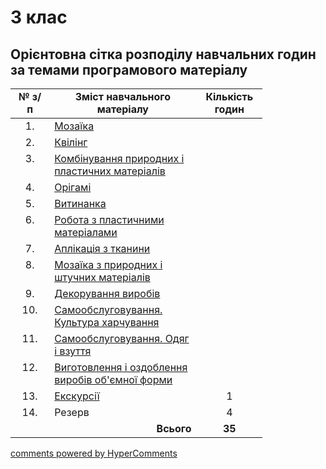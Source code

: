 <div id="hypercomments_widget" class="js-hypercomments-widget invisible"></div>

# 3 клас

## Орієнтовна сітка розподілу навчальних годин за темами програмового матеріалу

<table style="width: 80%;" align="center">
  <tr>
    <td width="12%" align="center"><b>№ з/п</b></td>
    <td width="40%" align="center"><b>Зміст навчального матеріалу</b></td>
    <td width="12%" align="center"><b>Кількість годин</b></td>
  </tr>
<tbody>
</thead>
<tbody>
  <tr>
    <td width="12%" align="center" style="vertical-align:top !important;">
1.</td>
    <td width="40%" style="vertical-align:top !important;">
<a href="http://workmon14-new.ed-era.com/3/mozayika.html">Мозаїка</a></td>
    <td width="12%" align="center" style="vertical-align:top !important;">
</td>
  </tr>
  <tr>
    <td width="12%" align="center" style="vertical-align:top !important;">
2.</td>
    <td width="40%" style="vertical-align:top !important;">
<a href="http://workmon14-new.ed-era.com/3/kviling.html">Квілінг</a></td>
    <td width="12%" align="center" style="vertical-align:top !important;">
</td>
  </tr>
  <tr>
    <td width="12%" align="center" style="vertical-align:top !important;">
3.</td>
    <td width="40%" style="vertical-align:top !important;">
<a href="http://workmon14-new.ed-era.com/3/kombinuvannya_prуrodnуkh_i_plastуchnуkh_materialiv.html">Комбінування природних і пластичних матеріалів</a></td>
    <td width="12%" align="center" style="vertical-align:top !important;">
</td>
  </tr>
  <tr>
    <td width="12%" align="center" style="vertical-align:top !important;">
4.</td>
    <td width="40%" style="vertical-align:top !important;">
<a href="http://workmon14-new.ed-era.com/3/or%D1%83gami.html">Орігамі</a></td>
    <td width="12%" align="center" style="vertical-align:top !important;">
</td>
  </tr>
  <tr>
    <td width="12%" align="center" style="vertical-align:top !important;">
5.</td>
    <td width="40%" style="vertical-align:top !important;">
<a href="http://workmon14-new.ed-era.com/3/vуtуnanka.html">Витинанка</a></td>
    <td width="12%" align="center" style="vertical-align:top !important;">
</td>
  </tr>
  </tr>
  <tr>
    <td width="12%" align="center" style="vertical-align:top !important;">
6.</td>
    <td width="40%" style="vertical-align:top !important;">
<a href="http://workmon14-new.ed-era.com/3/robota_z_plastуlinom.html">Робота з пластичними матеріалами</a></td>
    <td width="12%" align="center" style="vertical-align:top !important;">
</td>
  </tr>
  <tr>
    <td width="12%" align="center" style="vertical-align:top !important;">
7.</td>
    <td width="40%" style="vertical-align:top !important;">
<a href="http://workmon14-new.ed-era.com/3/aplikatsiya_z_tkanуnу.html">Аплікація з тканини</a></td>
    <td width="12%" align="center" style="vertical-align:top !important;">
</td>
  </tr>
  <tr>
    <td width="12%" align="center" style="vertical-align:top !important;">
8.</td>
    <td width="40%" style="vertical-align:top !important;">
<a href="http://workmon14-new.ed-era.com/3/mozayika_z_prуrodnуkh_i_shtuchnуkh_materialiv.html">Мозаїка з природних і штучних матеріалів</a></td>
    <td width="12%" align="center" style="vertical-align:top !important;">
</td>
  </tr>
  <tr>
    <td width="12%" align="center" style="vertical-align:top !important;">
9.</td>
    <td width="40%" style="vertical-align:top !important;">
<a href="http://workmon14-new.ed-era.com/3/dekoruvannya_vуrobiv.html">Декорування виробів</a></td>
    <td width="12%" align="center" style="vertical-align:top !important;">
</td>
  </tr>
  <tr>
    <td width="12%" align="center" style="vertical-align:top !important;">
10.</td>
    <td width="40%" style="vertical-align:top !important;">
<a href="http://workmon14-new.ed-era.com/3/samoobslugovuvannya_kultura_kharchuvannya.html">Самообслуговування. Культура харчування</a></td>
    <td width="12%" align="center" style="vertical-align:top !important;">
</td>
  </tr>
  <tr>
    <td width="12%" align="center" style="vertical-align:top !important;">
11.</td>
    <td width="40%" style="vertical-align:top !important;">
<a href="http://workmon14-new.ed-era.com/3/samoobslugovuvannya_odyag_i_vzuttya.html">Самообслуговування. Одяг і взуття</a></td>
    <td width="12%" align="center" style="vertical-align:top !important;">
</td>
  </tr>
  <tr>
    <td width="12%" align="center" style="vertical-align:top !important;">
12.</td>
    <td width="40%" style="vertical-align:top !important;">
<a href="http://workmon14-new.ed-era.com/3/vуgotovlennya_i_ozdoblennya_vуrobiv_obyemnoyi_formу.html">Виготовлення і оздоблення виробів об'ємної форми</a></td>
    <td width="12%" align="center" style="vertical-align:top !important;">
</td>
  </tr>
  <tr>
    <td width="12%" align="center" style="vertical-align:top !important;">
13.</td>
    <td width="40%" style="vertical-align:top !important;">
<a href="http://workmon14-new.ed-era.com/3/ekskursiyi.html">Екскурсії</a></td>
    <td width="12%" align="center" style="vertical-align:top !important;">
1</td>
  </tr>
<tr>
    <td width="12%" align="center" style="vertical-align:top !important;">
14.</td>
    <td width="40%" style="vertical-align:top !important;">
Резерв</td>
    <td width="12%" align="center" style="vertical-align:top !important;">
4</td>
  </tr>
  <tr>
    <td width="12%" align="right" style="vertical-align:top !important;" colspan="2">
<b>Всього</b></td>
    <td width="12%" align="center" style="vertical-align:top !important;">
<b>35</b></td>
  </tr>
</tbody>
</table> 

<div class="js-hypercomments-container">
<a href="http://hypercomments.com" class="hc-link" title="comments widget">comments powered by HyperComments</a>
</div>